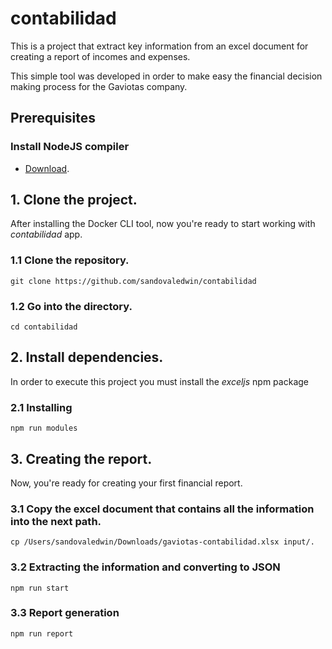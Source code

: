 # contabilidad
This is a project that extract key information from an excel document for creating a report of incomes and expenses.

This simple tool was developed in order to make easy the financial decision making process for the Gaviotas company.

## Prerequisites
### Install NodeJS compiler
* [Download](https://nodejs.org/en/download/).

## 1. Clone the project.
After installing the Docker CLI tool, now you're ready to start working with *contabilidad* app.

### 1.1 Clone the repository.
  ```
  git clone https://github.com/sandovaledwin/contabilidad
  ```

### 1.2 Go into the directory.
  ```
  cd contabilidad
  ```

## 2. Install dependencies.
In order to execute this project you must install the *exceljs* npm package

### 2.1 Installing
  ```
  npm run modules
  ```  

## 3. Creating the report.
Now, you're ready for creating your first financial report.

### 3.1 Copy the excel document that contains all the information into the next path.
  ```
  cp /Users/sandovaledwin/Downloads/gaviotas-contabilidad.xlsx input/.
  ```

### 3.2 Extracting the information and converting to JSON
  ```
  npm run start
  ```  
### 3.3 Report generation
  ```
  npm run report
  ```    
